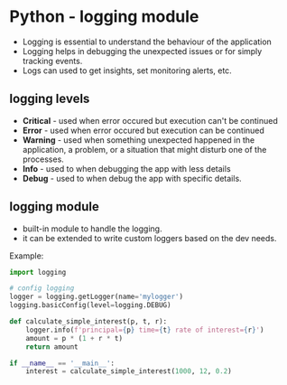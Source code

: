 # Python - logging module

* Logging is essential to understand the behaviour of the application
* Logging helps in debugging the unexpected issues or for simply tracking events.
* Logs can used to get insights, set monitoring alerts, etc.


## logging levels

* **Critical** - used when error occured but execution can't be continued
* **Error** - used when error occured but execution can be continued
* **Warning** - used when something unexpected happened in the application, a problem, or a situation that might disturb one of the processes.
* **Info** - used to when debugging the app with less details
* **Debug** - used to when debug the app with specific details.

## logging module

* built-in module to handle the logging.
* it can be extended to write custom loggers based on the dev needs.

Example:

```python
import logging

# config logging
logger = logging.getLogger(name='mylogger')
logging.basicConfig(level=logging.DEBUG)

def calculate_simple_interest(p, t, r):
    logger.info(f'principal={p} time={t} rate of interest={r}')
    amount = p * (1 + r * t)
    return amount

if __name__ == '__main__':
    interest = calculate_simple_interest(1000, 12, 0.2)
```
